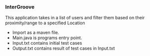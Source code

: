 ### InterGroove
This application takes in a list of users and filter them based on their proximity/range to a specified Location

- Import as a maven file.
- Main.java is programs entry point.
- Input.txt contains initial test cases
- Output.txt contains result of test cases in Input.txt
